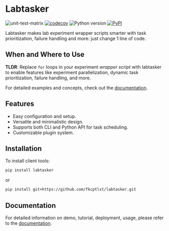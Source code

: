 # Labtasker

![unit-test-matrix](https://github.com/fkcptlst/labtasker/actions/workflows/unit-test-matrix.yml/badge.svg)
[![codecov](https://codecov.io/gh/fkcptlst/labtasker/graph/badge.svg?token=KQFBV3QRPY)](https://codecov.io/gh/fkcptlst/labtasker)
![Python version](https://img.shields.io/badge/Python-3.8%20|%203.9%20|%203.10%20|%203.11%20|%203.12%20|%203.13-blue)
[![PyPI](https://img.shields.io/pypi/v/labtasker)](https://pypi.org/project/labtasker/)

Labtasker makes lab experiment wrapper scripts smarter with task prioritization, failure handling and more: just change 1 line of code.

## When and Where to Use

**TLDR**: Replace `for` loops in your experiment *wrapper script* with labtasker to enable features like experiment parallelization, dynamic task prioritization, failure handling, and more.

For detailed examples and concepts, check out the [documentation](https://fkcptlst.github.io/labtasker/).

## Features

- Easy configuration and setup.
- Versatile and minimalistic design.
- Supports both CLI and Python API for task scheduling.
- Customizable plugin system.

## Installation

To install client tools:

```bash
pip install labtasker
```

or

```bash
pip install git+https://github.com/fkcptlst/labtasker.git
```

## Documentation

For detailed information on demo, tutorial, deployment, usage, please refer to the [documentation](https://fkcptlst.github.io/labtasker/).
